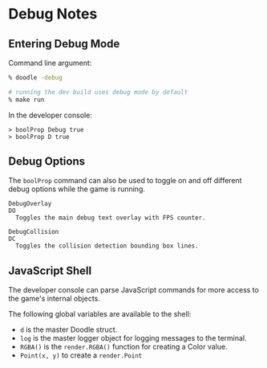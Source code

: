 # Debug Notes

## Entering Debug Mode

Command line argument:

```bash
% doodle -debug

# running the dev build uses debug mode by default
% make run
```

In the developer console:

```dos
> boolProp Debug true
> boolProp D true
```

## Debug Options

The `boolProp` command can also be used to toggle on and off different
debug options while the game is running.

```
DebugOverlay
DO
  Toggles the main debug text overlay with FPS counter.

DebugCollision
DC
  Toggles the collision detection bounding box lines.
```

## JavaScript Shell

The developer console can parse JavaScript commands for more access to the
game's internal objects.

The following global variables are available to the shell:

* `d` is the master Doodle struct.
* `log` is the master logger object for logging messages to the terminal.
* `RGBA()` is the `render.RGBA()` function for creating a Color value.
* `Point(x, y)` to create a `render.Point`
